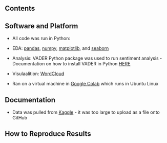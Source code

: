 ## Contents 

## Software and Platform 

* All code was run in Python:
* EDA: [pandas](https://pypi.org/project/pandas/), [numpy](https://pypi.org/project/numpy/), [matplotlib](https://pypi.org/project/matplotlib/), and [seaborn](https://pypi.org/project/seaborn/)
* Analysis: VADER Python package was used to run sentiment analysis - Documentation on how to install VADER in Python [HERE](https://pypi.org/project/vaderSentiment/)
* Visulaalition: [WordCloud](https://pypi.org/project/wordcloud/)
  
* Ran on a virtual machine in [Google Colab](https://colab.research.google.com/) which runs in Ubuntu Linux

## Documentation 

* Data was pulled from [Kaggle](https://www.kaggle.com/datasets/manchunhui/us-election-2020-tweets/code) - it was too large to upload as a file onto GitHub

## How to Reproduce Results 

